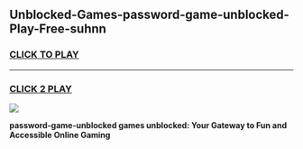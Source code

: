 
## Unblocked-Games-password-game-unblocked-Play-Free-suhnn
<h3>
<a href="https://premium76.site?title=password-game-unblocked&ref=19M">CLICK TO PLAY</a></h3>
<hr>

<h3>
<a href="https://premium76.site?title=password-game-unblocked&ref=19M">CLICK 2 PLAY</a>
  
</h3>

<a href="https://premium76.site?title=password-game-unblocked&ref=19M"><img src="https://clearcache.store/games.png"></a>


**password-game-unblocked games unblocked: Your Gateway to Fun and Accessible Online Gaming**
